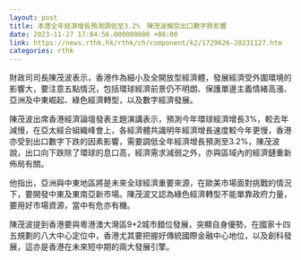 ```yaml
---
layout: post
title: 本港全年經濟增長預測調低至3.2%　陳茂波稱受出口數字跌影響
date: 2023-11-27 17:04:56.000000000 +08:00
link: https://news.rthk.hk/rthk/ch/component/k2/1729626-20231127.htm
categories: rthk
---
```


財政司司長陳茂波表示，香港作為細小及全開放型經濟體，發展經濟受外圍環境的影響大，要注意五點情況，包括環球經濟前景仍不明朗、保護單邊主義情緒高漲、亞洲及中東崛起、綠色經濟轉型，以及數字經濟發展。

陳茂波出席香港經濟論壇發表主題演講表示，預測今年環球經濟增長3%，較去年減慢，在亞太經合組織峰會上，各經濟體共識明年經濟增長速度較今年更慢，香港亦受到出口數字下跌的因素影響，需要調低全年經濟增長預測至3.2%，陳茂波說，出口向下跌除了環球的息口高，經濟需求減弱之外，亦與區域內的經濟鏈重新佈局有關。

他指出，亞洲與中東地區將是未來全球經濟重要來源，在歐美市場面對挑戰的情況下，要開發中東及東南亞新市場。陳茂波又認為綠色經濟轉型不能單靠政府力量，要用好市場資源，當中有危亦有機。

陳茂波提到香港要與粵港澳大灣區9+2城市錯位發展，突顯自身優勢，在國家十四五規劃的八大中心定位中，香港尤其要把握好傳統國際金融中心地位，以及創科發展，這亦是香港在未來短中期的兩大發展引擎。
